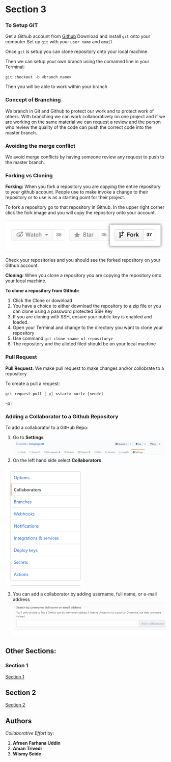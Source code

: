 # Section 3

### To Setup GIT
Get a Github account from [Github](Github.com)
Download and install `git` onto your computer
Set up `git` with your `user name` and `email`

Once `git` is setup you can clone repository onto your local machine.

Then we can setup your own branch using the comamnd line in your Terminal:

`git checkout -b <branch name>`

Then you will be able to work within your branch

### Concept of Branching
We branch in Git and Github to protect our work and to protect work of others. With branching we can work collaboratively on one project and if we are working on the same material we can request a review and the person who review the quality of the code can push the correct code into the master branch. 

### Avoiding the merge conflict
We avoid merge conflicts by having someone review any request to push to the master branch. 



### Forking vs Cloning  
**Forking:** When you fork a repository you are copying the entire repository to your github account.  People use to make invoke a change to their repository or to use is as a starting point for their project.

To fork a repository go to that repository in Github. In the upper right corner click the fork image and you will copy the repository onto your account.

![Fork](Fork.png "Fork Icon")

Check your repositories and you should see the forked repository on your Github account.

**Cloning:** When you clone a repository you are copying the repository onto your local machine. 

**To clone a repository from Github:**
1. Click the Clone or download
2. You have a choice to either download the repository to a zip file or you can clone using a password protected SSH Key
3. If you are cloning with SSH, ensure your public key is enabled and loaded.
4. Open your Terminal and change to the directory you want to clone your repository
5. Use command `git clone <name of repository>`
6. The repository and the alloted filed should be on your local machine

### Pull Request
**Pull Request:** We make pull request to make changes and/or collobrate to a repository.

To create a pull a request:

`git request-pull [-p] <start> <url> [<end>]`

-p i


### Adding a Collaborator to a Github Repository
To add a collaborator to a GitHub Repo:
1. Go to **Settings**
![Settings](Settings.PNG "Setting")
2. On the left hand side select **Collaborators**

![Collaborators](collab.PNG "Collaborators")

3. You can add a collaborator by adding username, full name, or e-mail address
![Add](add.PNG "Add")


## Other Sections:
### Section 1
[Section 1](section1.md)

## Section 2
[Section 2](Section2.md)

## Authors
*Collaborative Effort* by:
1. **Afreen Farhana Uddin**
2. **Aman Trivedi**
3. **Wismy Seide**
